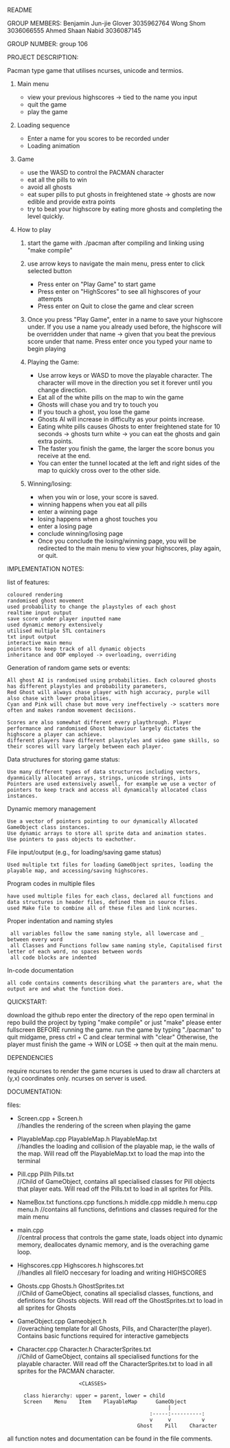 README

GROUP MEMBERS:
Benjamin Jun-jie Glover 3035962764
Wong Shom 3036066555
Ahmed Shaan Nabid 3036087145

GROUP NUMBER:
group 106

PROJECT DESCRIPTION:

  Pacman type game that utilises ncurses, unicode and termios. 
  1. Main menu
      - view your previous highscores -> tied to the name you input
      - quit the game
      - play the game

  2. Loading sequence
      - Enter a name for you scores to be recorded under
      - Loading animation

  3. Game
       - use the WASD to control the PACMAN character
       - eat all the pills to win
       - avoid all ghosts
       - eat super pills to put ghosts in freightened state -> ghosts are now edible and provide extra points
       - try to beat your highscore by eating more ghosts and completing the level quickly.

  4. How to play
      1) start the game with ./pacman after compiling and linking using "make compile"

      2) use arrow keys to navigate the main menu, press enter to click selected button
            - Press enter on "Play Game" to start game
            - Press enter on "HighScores" to see all highscores of your attempts
            - Press enter on Quit to close the game and clear screen

      3) Once you press "Play Game", enter in a name to save your highscore under. If you use a name you already used before, 
         the highscore will be overridden under    that name -> given that you beat the previous score under that name.
         Press enter once you typed your name to begin playing

      4) Playing the Game:
         - Use arrow keys or WASD to move the playable character. The character will move in the direction you set it forever until you change direction.
         - Eat all of the white pills on the map to win the game
         - Ghosts will chase you and try to touch you
         - If you touch a ghost, you lose the game
         - Ghosts AI will increase in difficulty as your points increase.
         - Eating white pills causes Ghosts to enter freightened state for 10 seconds -> ghosts turn white -> you can eat the ghosts and gain extra points.
         - The faster you finish the game, the larger the score bonus you receive at the end.
         - You can enter the tunnel located at the left and right sides of the map to quickly cross over to the other side.

      5) Winning/losing:

          - when you win or lose, your score is saved.
          - winning happens when you eat all pills
           - enter a winning page
          - losing happens when a ghost touches you
           - enter a losing page
          - conclude winning/losing page
          - Once you conclude the losing/winning page, you will be redirected to the main menu to view your highscores, play again, or quit.


IMPLEMENTATION NOTES:


list of features:

    coloured rendering
    randomised ghost movement
    used probability to change the playstyles of each ghost
    realtime input output
    save score under player inputted name
    used dynamic memory extensively
    utilised multiple STL containers
    txt input output
    interactive main menu
    pointers to keep track of all dynamic objects
    inheritance and OOP employed -> overloading, overriding

Generation of random game sets or events:

    All ghost AI is randomised using probabilities. Each coloured ghosts has different playstyles and probability parameters,
    Red Ghost will always chase player with high accuracy, purple will also chase with lower probalities, 
    Cyan and Pink will chase but move very ineffectively -> scatters more often and makes random movement decisions.
    
    Scores are also somewhat different every playthrough. Player performance and randomised Ghost behaviour largely dictates the highscore a player can achieve.
    different players have different playstyles and video game skills, so their scores will vary largely between each player.

Data structures for storing game status:

    Use many different types of data structurres including vectors, dyanmically allocated arrays, strings, unicode strings, ints
    Pointers are used extensively aswell, for example we use a vector of pointers to keep track and access all dynamically allocated class instances.

Dynamic memory management

    Use a vector of pointers pointing to our dynamically Allocated GameObject class instances.
    Use dynamic arrays to store all sprite data and animation states.
    Use pointers to pass objects to eachother.
  
File input/output (e.g., for loading/saving game status)

    Used multiple txt files for loading GameObject sprites, loading the playable map, and accessing/saving highscores.
  
Program codes in multiple files

    have used multiple files for each class, declared all functions and data structures in header files, defined them in source files.
    used Make file to combine all of these files and link ncurses.
  
Proper indentation and naming styles

     all variables follow the same naming style, all lowercase and _ between every word
     all Classes and Functions follow same naming style, Capitalised first letter of each word, no spaces between words
     all code blocks are indented
   
In-code documentation

    all code contains comments describing what the paramters are, what the output are and what the function does.


QUICKSTART:

  download the github repo
  enter the directory of the repo
  open terminal in repo
  build the project by typing "make compile" or just "make"
  please enter fullscreen BEFORE running the game.
  run the game by typing "./pacman"
  to quit midgame, press ctrl + C and clear terminal with "clear"
  Otherwise, the player must finish the game -> WIN or LOSE -> then quit at the main menu.

DEPENDENCIES

  require ncurses to render the game
  ncurses is used to draw all charcters at (y,x) coordinates only.
  ncurses on server is used.



DOCUMENTATION:

files:

- Screen.cpp + Screen.h                                                     
//handles the rendering of the screen when playing the game

- PlayableMap.cpp PlayableMap.h PlayableMap.txt                             
//handles the loading and collision of the playable map, ie the walls of the map. Will read off the PlayableMap.txt to load the map into the terminal

- Pill.cpp Pillh Pills.txt                                                  
//Child of GameObject, contains all specialised classes for Pill objects that player eats. Will read off the Pills.txt to load in all sprites for Pills.

- NameBox.txt functions.cpp functions.h middle.cpp middle.h menu.cpp menu.h 
//contains all functions, defintions and classes required for the main menu

- main.cpp                                                                  
//central process that controls the game state, loads object into dynamic memory, deallocates dynamic memory, and is the overaching game loop.

- Highscores.cpp Highscores.h highscores.txt                                
//handles all fileIO neccesary for loading and writing HIGHSCORES

- Ghosts.cpp Ghosts.h GhostSprites.txt                                      
//Child of GameObject, conatins all specialisd classes, functions, and defintions for Ghosts objects. Will read off the GhostSprites.txt to load in all sprites for Ghosts

- GameObject.cpp Gameobject.h                                               
//overaching template for all Ghosts, Pills, and Character(the player). Contains basic functions required for interactive gamebjects

- Character.cpp Character.h CharacterSprites.txt                            
//Child of GameObject, contains all specialised functions for the playable character. Will read off the CharacterSprites.txt to load in all sprites for the PACMAN character.





                          <CLASSES>
                    
        class hierarchy: upper = parent, lower = child          
        Screen    Menu    Item    PlayableMap      GameObject
                                                       |
                                                 :-----:----------:
                                                 v     v          v    
                                             Ghost    Pill    Character

 
 all function notes and documentation can be found in the file comments.
